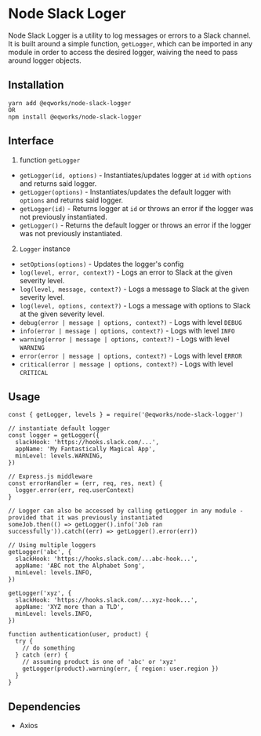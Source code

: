# Node Slack Loger

Node Slack Logger is a utility to log messages or errors to a Slack channel. It is built around a simple function, `getLogger`, which can be imported in any module in order to access the desired logger, waiving the need to pass around logger objects.

## Installation
```
yarn add @eqworks/node-slack-logger
OR
npm install @eqworks/node-slack-logger
```

## Interface
1. function `getLogger`
- `getLogger(id, options)` - Instantiates/updates logger at `id` with `options` and returns said logger.
- `getLogger(options)` - Instantiates/updates the default logger with `options` and returns said logger.
- `getLogger(id)` - Returns logger at `id` or throws an error if the logger was not previously instantiated.
- `getLogger()` - Returns the default logger or throws an error if the logger was not previously instantiated.

2. `Logger` instance
- `setOptions(options)` - Updates the logger's config
- `log(level, error, context?)` - Logs an error to Slack at the given severity level.
- `log(level, message, context?)` - Logs a message to Slack at the given severity level.
- `log(level, options, context?)` - Logs a message with options to Slack at the given severity level.
- `debug(error | message | options, context?)` - Logs with level `DEBUG`
- `info(error | message | options, context?)` - Logs with level `INFO`
- `warning(error | message | options, context?)` - Logs with level `WARNING`
- `error(error | message | options, context?)` - Logs with level `ERROR`
- `critical(error | message | options, context?)` - Logs with level `CRITICAL`

## Usage
```
const { getLogger, levels } = require('@eqworks/node-slack-logger')

// instantiate default logger
const logger = getLogger({
  slackHook: 'https://hooks.slack.com/...',
  appName: 'My Fantastically Magical App',
  minLevel: levels.WARNING,
})

// Express.js middleware
const errorHandler = (err, req, res, next) {
  logger.error(err, req.userContext)
}

// Logger can also be accessed by calling getLogger in any module - provided that it was previously instantiated
someJob.then(() => getLogger().info('Job ran successfully')).catch((err) => getLogger().error(err))

// Using multiple loggers
getLogger('abc', {
  slackHook: 'https://hooks.slack.com/...abc-hook...',
  appName: 'ABC not the Alphabet Song',
  minLevel: levels.INFO,
})

getLogger('xyz', {
  slackHook: 'https://hooks.slack.com/...xyz-hook...',
  appName: 'XYZ more than a TLD',
  minLevel: levels.INFO,
})

function authentication(user, product) {
  try {
    // do something
  } catch (err) {
    // assuming product is one of 'abc' or 'xyz'
    getLogger(product).warning(err, { region: user.region })
  }
}

```

## Dependencies
- Axios